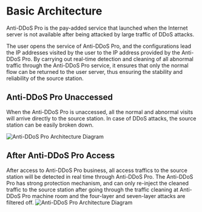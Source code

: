 # Basic Architecture

Anti-DDoS Pro is the pay-added service that launched when the Internet server is not available after being attacked by large traffic of DDoS attacks.

The user opens the service of  Anti-DDoS Pro, and the configurations lead the IP addresses visited by the user to the IP address provided by the Anti-DDoS Pro. By carrying out real-time detection and cleaning of all abnormal traffic through the Anti-DDoS Pro service, it ensures that only the normal flow can be returned to the user server, thus ensuring the stability and reliability of the source station.

## Anti-DDoS Pro Unaccessed
When the Anti-DDoS Pro is unaccessed, all the normal and abnormal visits will arrive directly to the source station. In case of DDoS attacks, the source station can be easily broken down.

![Anti-DDoS Pro Architecture Diagram](https://github.com/jdcloudcom/cn/blob/edit/image/%20Anti-DDoSPro/ipant%20002.png)

## After Anti-DDoS Pro Access
After access to Anti-DDoS Pro business, all access traffics to the source station will be detected in real time through Anti-DDoS Pro. The Anti-DDoS Pro has strong protection mechanism, and can only re-inject the cleaned traffic to the source station after going through the traffic cleaning at Anti-DDoS Pro machine room and the four-layer and seven-layer attacks are filtered off.
![Anti-DDoS Pro Architecture Diagram](https://github.com/jdcloudcom/cn/blob/edit/image/%20Anti-DDoSPro/ipant%20001.png)

